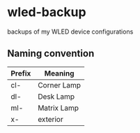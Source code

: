 # wled-backup
backups of my WLED device configurations

## Naming convention
| Prefix | Meaning     |
| ------ | ----------- |
| cl-    | Corner Lamp |
| dl-    | Desk Lamp   |
| ml-    | Matrix Lamp |
| x-     | exterior    |
